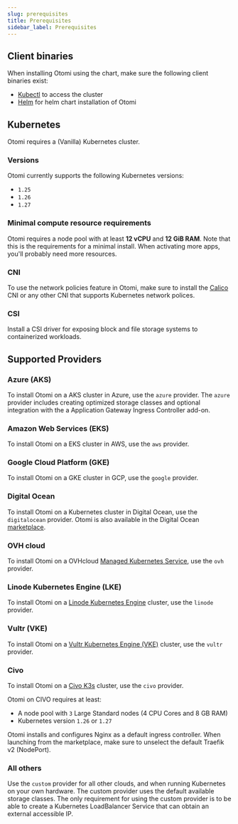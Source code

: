 ```yaml
---
slug: prerequisites
title: Prerequisites
sidebar_label: Prerequisites
---
```


## Client binaries

When installing Otomi using the chart, make sure the following client binaries exist:

- [Kubectl](https://kubernetes.io/docs/tasks/tools/#kubectl) to access the cluster
- [Helm](https://helm.sh/docs/intro/install/) for helm chart installation of Otomi

## Kubernetes

Otomi requires a (Vanilla) Kubernetes cluster.

### Versions

Otomi currently supports the following Kubernetes versions:

- `1.25`
- `1.26`
- `1.27`

### Minimal compute resource requirements

Otomi requires a node pool with at least **12 vCPU** and **12 GiB RAM**. Note that this is the requirements for a minimal install. When activating more apps, you'll probably need more resources.

### CNI

To use the network policies feature in Otomi, make sure to install the [Calico](https://www.tigera.io/project-calico/) CNI or any other CNI that supports Kubernetes network polices.

### CSI

Install a CSI driver for exposing block and file storage systems to containerized workloads.

## Supported Providers

### Azure (AKS)

To install Otomi on a AKS cluster in Azure, use the `azure` provider. The `azure` provider includes creating optimized storage classes and optional integration with the a Application Gateway Ingress Controller add-on.

### Amazon Web Services (EKS)

To install Otomi on a EKS cluster in AWS, use the `aws` provider.

### Google Cloud Platform (GKE)

To install Otomi on a GKE cluster in GCP, use the `google` provider.

### Digital Ocean

To install Otomi on a Kubernetes cluster in Digital Ocean, use the `digitalocean` provider. Otomi is also available in the Digital Ocean [marketplace](https://marketplace.digitalocean.com/apps/otomi?refcode=476bfcac9ec9&action=deploy).

### OVH cloud

To install Otomi on a OVHcloud [Managed Kubernetes Service](https://www.ovhcloud.com/en-gb/public-cloud/kubernetes/), use the `ovh` provider.

### Linode Kubernetes Engine (LKE)

To install Otomi on a [Linode Kubernetes Engine](https://www.linode.com/products/kubernetes/) cluster, use the `linode` provider.

### Vultr (VKE)

To install Otomi on a [Vultr Kubernetes Engine (VKE)](https://www.vultr.com/docs/vultr-kubernetes-engine/) cluster, use the `vultr` provider.

### Civo

To install Otomi on a [Civo K3s](https://www.civo.com/kubernetes) cluster, use the `civo` provider.

Otomi on CIVO requires at least:

* A node pool with `3` Large Standard nodes (4 CPU Cores and 8 GB RAM)
* Kubernetes version `1.26` or `1.27`

Otomi installs and configures Nginx as a default ingress controller. When launching from the marketplace, make sure to unselect the default Traefik v2 (NodePort).

### All others

Use the `custom` provider for all other clouds, and when running Kubernetes on your own hardware. The custom provider uses the default available storage classes. The only requirement for using the custom provider is to be able to create a Kubernetes LoadBalancer Service that can obtain an external accessible IP.

